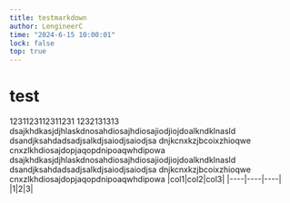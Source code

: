 ```yaml
---
title: testmarkdown
author: LengineerC
time: "2024-6-15 10:00:01"
lock: false
top: true
---
```


# test
1231123112311231
1232131313
dsajkhdkasjdjhlaskdnosahdiosajhdiosajiodjiojdoalkndklnasld
dsandjksahdadsadjsalkdjsaiodjsaiodjsa
dnjkcnxkzjbcoixzhioqwe
cnxzlkhdiosajdopjaqopdnipoaqwhdipowa
dsajkhdkasjdjhlaskdnosahdiosajhdiosajiodjiojdoalkndklnasld
dsandjksahdadsadjsalkdjsaiodjsaiodjsa
dnjkcnxkzjbcoixzhioqwe
cnxzlkhdiosajdopjaqopdnipoaqwhdipowa
|col1|col2|col3|
|----|----|----|
|1|2|3|

```cpp
